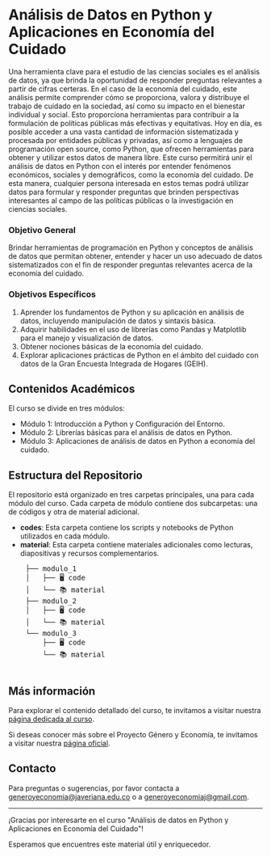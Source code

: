 # Análisis de Datos en Python y Aplicaciones en Economía del Cuidado

Una herramienta clave para el estudio de las ciencias sociales es el análisis de datos, ya que brinda la oportunidad de responder preguntas relevantes a partir de cifras certeras. En el caso de la economía del cuidado, este análisis permite comprender cómo se proporciona, valora y distribuye el trabajo de cuidado en la sociedad, así como su impacto en el bienestar individual y social. Esto proporciona herramientas para contribuir a la formulación de políticas públicas más efectivas y equitativas.
Hoy en día, es posible acceder a una vasta cantidad de información sistematizada y procesada por entidades públicas y privadas, así como a lenguajes de programación open source, como Python, que ofrecen herramientas para obtener y utilizar estos datos de manera libre.
Este curso permitirá unir el análisis de datos en Python con el interés por entender fenómenos económicos, sociales y demográficos, como la economía del cuidado. De esta manera, cualquier persona interesada en estos temas podrá utilizar datos para formular y responder preguntas que brinden perspectivas interesantes al campo de las políticas públicas o la investigación en ciencias sociales.

### Objetivo General
Brindar herramientas de programación en Python y conceptos de análisis de datos que permitan obtener, entender y hacer un uso adecuado de datos sistematizados con el fin de responder preguntas relevantes acerca de la economía del cuidado.

### Objetivos Específicos
1. Aprender los fundamentos de Python y su aplicación en análisis de datos, incluyendo manipulación de datos y sintaxis básica.
2. Adquirir habilidades en el uso de librerías como Pandas y Matplotlib para el manejo y visualización de datos.
3. Obtener nociones básicas de la economía del cuidado.
4. Explorar aplicaciones prácticas de Python en el ámbito del cuidado con datos de la Gran Encuesta Integrada de Hogares (GEIH).

## Contenidos Académicos
El curso se divide en tres módulos:
- Módulo 1: Introducción a Python y Configuración del Entorno.
- Módulo 2: Librerías básicas para el análisis de datos en Python.
- Módulo 3: Aplicaciones de análisis de datos en Python a economía del cuidado.

## Estructura del Repositorio
El repositorio está organizado en tres carpetas principales, una para cada módulo del curso. Cada carpeta de módulo contiene dos subcarpetas: una de códigos y otra de material adicional.
- **codes**: Esta carpeta contiene los scripts y notebooks de Python utilizados en cada módulo.
- **material**: Esta carpeta contiene materiales adicionales como lecturas, diapositivas y recursos complementarios.

<div align="justify">
  <pre>
    ├── modulo_1
    │   ├── 🖥️ code
    │   └── 📚 material
    ├── modulo_2
    │   ├── 🖥️ code
    │   └── 📚 material
    └── modulo_3
        ├── 🖥️ code
        └── 📚 material
  </pre>
</div>


## Más información
Para explorar el contenido detallado del curso, te invitamos a visitar nuestra [página dedicada al curso](https://generoyeconomia.github.io/python_economia_cuidado/).

Si deseas conocer más sobre el Proyecto Género y Economía, te invitamos a visitar nuestra [página oficial](https://generoyeconomia.org/).


## Contacto
Para preguntas o sugerencias, por favor contacta a [generoyeconomia@javeriana.edu.co](mailto:generoyeconomia@javeriana.edu.co) o a [generoyeconomiaj@gmail.com](mailto:generoyeconomiaj@gmail.com).

---

¡Gracias por interesarte en el curso "Análisis de datos en Python y Aplicaciones en Economía del Cuidado"! 

Esperamos que encuentres este material útil y enriquecedor.
